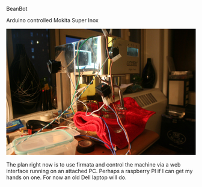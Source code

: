 BeanBot

Arduino controlled Mokita Super Inox

![Mokita Super Inox](https://github.com/philipforget/BeanBot/raw/master/Pictures/mokita.jpg)


The plan right now is to use firmata and control the machine via a web
interface running on an attached PC. Perhaps a raspberry PI if I can get my
hands on one. For now an old Dell laptop will do.

